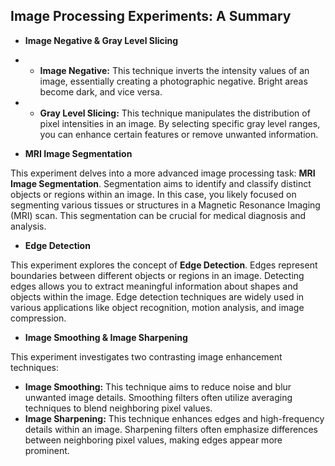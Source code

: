 ## Image Processing Experiments: A Summary


* **Image Negative & Gray Level Slicing**
- * **Image Negative:** This technique inverts the intensity values of an image, essentially creating a photographic negative. Bright areas become dark, and vice versa.
- * **Gray Level Slicing:** This technique manipulates the distribution of pixel intensities in an image. By selecting specific gray level ranges, you can enhance certain features or remove unwanted information.

* **MRI Image Segmentation**

This experiment delves into a more advanced image processing task: **MRI Image Segmentation**. Segmentation aims to identify and classify distinct objects or regions within an image. In this case, you likely focused on segmenting various tissues or structures in a Magnetic Resonance Imaging (MRI) scan. This segmentation can be crucial for medical diagnosis and analysis.

* **Edge Detection**

This experiment explores the concept of **Edge Detection**. Edges represent boundaries between different objects or regions in an image. Detecting edges allows you to extract meaningful information about shapes and objects within the image. Edge detection techniques are widely used in various applications like object recognition, motion analysis, and image compression.

* **Image Smoothing & Image Sharpening**

This experiment investigates two contrasting image enhancement techniques:

* **Image Smoothing:** This technique aims to reduce noise and blur unwanted image details. Smoothing filters often utilize averaging techniques to blend neighboring pixel values.
* **Image Sharpening:** This technique enhances edges and high-frequency details within an image. Sharpening filters often emphasize differences between neighboring pixel values, making edges appear more prominent.